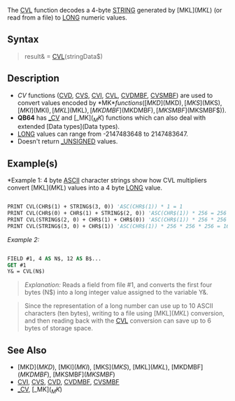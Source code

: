 The [CVL](CVL) function decodes a 4-byte [STRING](STRING) generated by [MKL$](MKL$) (or read from a file) to [LONG](LONG) numeric values.


## Syntax

>  result& = [CVL](CVL)(stringData$)


## Description

* *CV* functions ([CVD](CVD), [CVS](CVS), [CVI](CVI), [CVL](CVL), [CVDMBF](CVDMBF), [CVSMBF](CVSMBF)) are used to convert values encoded by *MK$* functions ([MKD$](MKD$), [MKS$](MKS$), [MKI$](MKI$), [MKL$](MKL$), [MKDMBF$](MKDMBF$), [MKSMBF$](MKSMBF$)).
* **QB64** has [_CV](_CV) and [_MK$](_MK$) functions which can also deal with extended [Data types](Data types).
* [LONG](LONG) values can range from -2147483648 to 2147483647.
* Doesn't return [_UNSIGNED](_UNSIGNED) values.


## Example(s)

*Example 1: 4 byte [ASCII](ASCII) character strings show how CVL multipliers convert [MKL$](MKL$) values into a 4 byte [LONG](LONG) value.

```vb

PRINT CVL(CHR$(1) + STRING$(3, 0)) 'ASC(CHR$(1)) * 1 = 1
PRINT CVL(CHR$(0) + CHR$(1) + STRING$(2, 0)) 'ASC(CHR$(1)) * 256 = 256
PRINT CVL(STRING$(2, 0) + CHR$(1) + CHR$(0)) 'ASC(CHR$(1)) * 256 * 256 = 65536
PRINT CVL(STRING$(3, 0) + CHR$(1)) 'ASC(CHR$(1)) * 256 * 256 * 256 = 16777216 

```


*Example 2:*

```vb

FIELD #1, 4 AS N$, 12 AS B$...
GET #1
Y& = CVL(N$) 

```
> *Explanation:* Reads a field from file #1, and converts the first four bytes (N$) into a long integer value assigned to the variable Y&.

> Since the representation of a long number can use up to 10 ASCII characters (ten bytes), writing to a file using [MKL$](MKL$) conversion, and then reading back with the [CVL](CVL) conversion can save up to 6 bytes of storage space.


## See Also

* [MKD$](MKD$), [MKI$](MKI$), [MKS$](MKS$), [MKL$](MKL$), [MKDMBF$](MKDMBF$), [MKSMBF$](MKSMBF$)
* [CVI](CVI), [CVS](CVS), [CVD](CVD), [CVDMBF](CVDMBF), [CVSMBF](CVSMBF)
* [_CV](_CV), [_MK$](_MK$)




